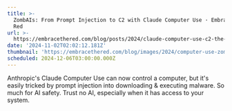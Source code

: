 ```yaml
---
title: >-
  ZombAIs: From Prompt Injection to C2 with Claude Computer Use · Embrace The
  Red
url: >-
  https://embracethered.com/blog/posts/2024/claude-computer-use-c2-the-zombais-are-coming/
date: '2024-11-02T02:02:12.181Z'
thumbnail: 'https://embracethered.com/blog/images/2024/computer-use-zombie.png'
scheduled: 2024-12-06T03:00:00.000Z
---
```

Anthropic's Claude Computer Use can now control a computer, but it's easily tricked by prompt injection into downloading & executing malware.  So much for AI safety. Trust no AI, especially when it has access to your system.

